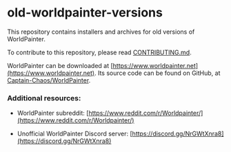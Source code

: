# old-worldpainter-versions

This repository contains installers and archives for old versions of WorldPainter.

To contribute to this repository, please read [CONTRIBUTING.md](https://github.com/Peregrine05/old-worldpainter-versions/blob/main/CONTRIBUTING.md).

WorldPainter can be downloaded at [https://www.worldpainter.net](https://www.worldpainter.net). Its source code can be found on GitHub, at [Captain-Chaos/WorldPainter](https://github.com/Captain-Chaos/WorldPainter).

### Additional resources:

- WorldPainter subreddit: [https://www.reddit.com/r/Worldpainter/](https://www.reddit.com/r/Worldpainter/)

- Unofficial WorldPainter Discord server: [https://discord.gg/NrGWtXnra8](https://discord.gg/NrGWtXnra8)
